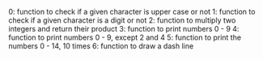 0: function to check if a given character is upper case or not
1: function to check if a given character is a digit or not
2: function to multiply two integers and return their product
3: function to print numbers 0 - 9
4: function to print numbers 0 - 9, except 2 and 4
5: function to print the numbers 0 - 14, 10 times
6: function to draw a dash line
